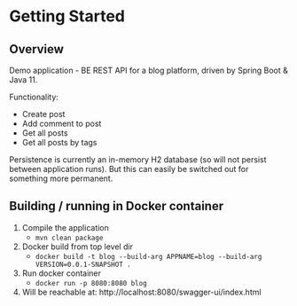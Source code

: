 # Getting Started

## Overview

Demo application - BE REST API for a blog platform, driven by Spring Boot & Java 11.

Functionality:
- Create post
- Add comment to post
- Get all posts
- Get all posts by tags

Persistence is currently an in-memory H2 database (so will not persist between application runs). But this can easily be switched out for something more permanent.

## Building / running in Docker container

1. Compile the application
   - `mvn clean package`
2. Docker build from top level dir
   - `docker build -t blog --build-arg APPNAME=blog --build-arg VERSION=0.0.1-SNAPSHOT .`
3. Run docker container
   - `docker run -p 8080:8080 blog`
4. Will be reachable at: http://localhost:8080/swagger-ui/index.html